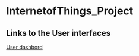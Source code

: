 # InternetofThings_Project
## Links to the User interfaces

[User dashbord](https://thingspeak.com/channels/2496158)